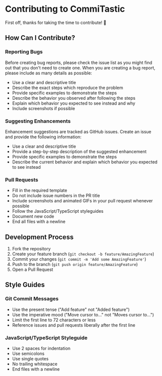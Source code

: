 # Contributing to CommiTastic

First off, thanks for taking the time to contribute! 🎉

## How Can I Contribute?

### Reporting Bugs
Before creating bug reports, please check the issue list as you might find out that you don't need to create one. When you are creating a bug report, please include as many details as possible:

* Use a clear and descriptive title
* Describe the exact steps which reproduce the problem
* Provide specific examples to demonstrate the steps
* Describe the behavior you observed after following the steps
* Explain which behavior you expected to see instead and why
* Include screenshots if possible

### Suggesting Enhancements
Enhancement suggestions are tracked as GitHub issues. Create an issue and provide the following information:

* Use a clear and descriptive title
* Provide a step-by-step description of the suggested enhancement
* Provide specific examples to demonstrate the steps
* Describe the current behavior and explain which behavior you expected to see instead

### Pull Requests
* Fill in the required template
* Do not include issue numbers in the PR title
* Include screenshots and animated GIFs in your pull request whenever possible
* Follow the JavaScript/TypeScript styleguides
* Document new code
* End all files with a newline

## Development Process
1. Fork the repository
2. Create your feature branch (`git checkout -b feature/AmazingFeature`)
3. Commit your changes (`git commit -m 'Add some AmazingFeature'`)
4. Push to the branch (`git push origin feature/AmazingFeature`)
5. Open a Pull Request

## Style Guides
### Git Commit Messages
* Use the present tense ("Add feature" not "Added feature")
* Use the imperative mood ("Move cursor to..." not "Moves cursor to...")
* Limit the first line to 72 characters or less
* Reference issues and pull requests liberally after the first line

### JavaScript/TypeScript Styleguide
* Use 2 spaces for indentation
* Use semicolons
* Use single quotes
* No trailing whitespace
* End files with a newline 